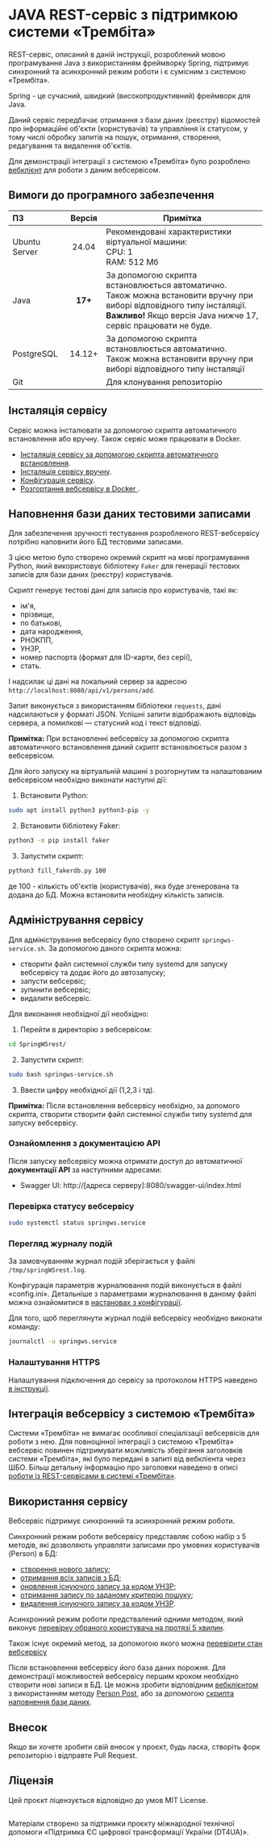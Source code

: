 # JAVA REST-сервіс з підтримкою системи «Трембіта»

REST-сервіс, описаний в даній інструкції, розроблений мовою програмування Java з використанням фреймворку Spring, підтримує синхронний та асинхронний режим роботи і є сумісним з системою «Трембіта».

Spring - це сучасний, швидкий (високопродуктивний) фреймворк для Java.

Даний сервіс передбачає отримання з бази даних (реєстру) відомостей про інформаційні об'єкти (користувачів) та управління їх статусом, у тому числі обробку запитів на пошук, отримання, створення, редагування та видалення об'єктів.

Для демонстрації інтеграції з системою «Трембіта» було розроблено [вебклієнт](https://github.com/MadCat-88/Trembita_J_R_SyncCli) для роботи з даним вебсервісом.


## Вимоги до програмного забезпечення 
| ПЗ            |   Версія   | Примітка                                                                                                                                                                                               |
|:--------------|:----------:|--------------------------------------------------------------------------------------------------------------------------------------------------------------------------------------------------------|
| Ubuntu Server |   24.04    | Рекомендовані характеристики віртуальної машини:<br/> CPU: 1 <br/> RAM: 512 Мб                                                                                                                         |
| Java          | **17+**    | За допомогою скрипта встановлюється автоматично.<br/> Також можна встановити вручну при виборі відповідного типу інсталяції.<br/>**Важливо!** Якщо версія Java нижче 17, сервіс працювати не буде.     |
| PostgreSQL    |   14.12+   | За допомогою скрипта встановлюється автоматично.<br/> Також можна встановити вручну при виборі відповідного типу інсталяції                                                                            |
| Git           |            | Для клонування репозиторію                                                                                                                                                                             |


## Інсталяція сервісу

Сервіс можна інсталювати за допомогою скрипта автоматичного встановлення або вручну.  Також сервіс може працювати в Docker. 
- [Інсталяція сервісу за допомогою скрипта автоматичного встановлення](./docs/script_installation.md).
- [Інсталяція сервісу вручну](./docs/manual_installation.md).
- [Конфігурація сервісу](./docs/configuration.md).
- [Розгортання вебсервісу в Docker ](./docs/docker_installation.md).



## Наповнення бази даних тестовими записами

Для забезпечення зручності тестування розробленого REST-вебсервісу потрібно наповнити його БД тестовими записами.

З цією метою було створено окремий скрипт на мові програмування Python, який використовує бібліотеку `Faker` для генерації тестових записів для бази даних (реєстру) користувачів.

Скрипт генерує тестові дані для записів про користувачів, такі як:

- ім'я, 
- прізвище,
- по батькові,
- дата народження,
- РНОКПП,
- УНЗР,
- номер паспорта (формат для ID-карти, без серії),
- стать.

І надсилає ці дані на локальний сервер за адресою `http://localhost:8080/api/v1/persons/add`.

Запит виконується з використанням бібліотеки `requests`, дані надсилаються у форматі JSON. Успішні запити відображають відповідь сервера, а помилкові — статусний код і текст відповіді.

**Примітка:** При встановленні вебсервісу за допомогою скрипта автоматичного встановлення даний скрипт встановлюється разом з вебсервісом.

Для його запуску на віртуальній машині з розгорнутим та налаштованим вебсервісом необхідно виконати наступні дії:

1.  Встановити Python:

```bash
sudo apt install python3 python3-pip -y
```

2. Встановити бібліотеку Faker:
 
```bash 
python3 -m pip install faker
```

3.  Запустити скрипт:

```bash
python3 fill_fakerdb.py 100
```

де 100 - кількість об'єктів (користувачів), яка буде згенерована та додана до БД. Можна встановити необхідну кількість записів.

## Адміністрування сервісу

Для адміністрування вебсервісу було створено скрипт `springws-service.sh`.
За допомогою даного скрипта можна:
- створити файл системної служби типу systemd для запуску вебсервісу та додає його до автозапуску;
- запусти вебсервіс;
- зупинити вебсервіс;
- видалити вебсервіс.

Для виконання необхідної дії необхідно:

1. Перейти в директорію з вебсервісом:

```bash
cd SpringWSrest/
```

2. Запустити скрипт:

```bash
sudo bash springws-service.sh
```
3. Ввести цифру необхідної дії (1,2,3 і тд).

**Примітка:** Після встановлення вебсервісу необхідно, за допомого скрипта, створити створити файл системної служби типу systemd для запуску вебсервісу.

### Ознайомлення з документацією АРІ

Після запуску вебсервісу можна отримати доступ до автоматичної **документації API** за наступними адресами:

- Swagger UI: http://[адреса серверу]:8080/swagger-ui/index.html

### Перевірка статусу вебсервісу

```bash
sudo systemctl status springws.service
```

### Перегляд журналу подій

За замовчуванням журнал подій зберігається у файлі `/tmp/springWSrest.log`.

Конфігурація параметрів журналювання подій виконується в файлі «config.ini». Детальніше з параметрами журналювання в даному файлі можна ознайомитися в [настановах з конфігурації](./docs/configuration.md).

Для того, щоб переглянути журнал подій вебсервісу необхідно виконати команду:

```bash
journalctl -u springws.service
```

### Налаштування HTTPS

Налаштування підключення до сервісу за протоколом HTTPS наведено [в інструкції](./docs/https_nginx_reverse_proxy.md).

## Інтеграція вебсервісу з системою «Трембіта»

Системи «Трембіта» не вимагає особливої спеціалізації вебсервісів для роботи з нею. Для повноцінної інтеграції з системою «Трембіта» вебсервіс повинен підтримувати можливість зберігання заголовків системи «Трембіта», які було передані в запиті від вебкліента через ШБО.
Більш детальну інформацію про заголовки наведено в описі [роботи із REST-сервісами в системі «Трембіта»](https://github.com/MadCat-88/Services-development-for-Trembita-system/blob/main/REST%20services%20development%20for%20Trembita%20system.md#%D0%B7%D0%B0%D0%B3%D0%BE%D0%BB%D0%BE%D0%B2%D0%BA%D0%B8-%D0%B7%D0%B0%D0%BF%D0%B8%D1%82%D1%96%D0%B2-%D0%B4%D0%BB%D1%8F-rest-%D1%81%D0%B5%D1%80%D0%B2%D1%96%D1%81%D1%96%D0%B2-%D0%BD%D0%B5%D0%BE%D0%B1%D1%85%D1%96%D0%B4%D0%BD%D1%96-%D0%B7%D0%B0%D0%B4%D0%BB%D1%8F-%D0%B7%D0%B0%D0%B1%D0%B5%D0%B7%D0%BF%D0%B5%D1%87%D0%B5%D0%BD%D0%BD%D1%8F-%D1%81%D1%83%D0%BC%D1%96%D1%81%D0%BD%D0%BE%D1%81%D1%82%D1%96-%D0%B7-%D1%81%D0%B8%D1%81%D1%82%D0%B5%D0%BC%D0%BE%D1%8E-%D1%82%D1%80%D0%B5%D0%BC%D0%B1%D1%96%D1%82%D0%B0).

## Використання сервісу

Вебсервіс підтримує синхронний та асинхронний режим роботи.

Синхронний режим роботи вебсервісу представляє собою набір з 5 методів, які дозволяють управляти записами про умовних користувачів (Person) в БД:

- [створення нового запису](./docs/using.md#Post-Person);
- [отримання всіх записів з БД](./docs/using.md#Get-Person-List);
- [оновлення існуючого запису за кодом УНЗР](./docs/using.md#Update-Person);
- [отримання запису по заданому критерію пошуку](./docs/using.md#Get-Person-By-Parameter);
- [видалення існуючого запису за кодом УНЗР](./docs/using.md#person-delete).

Асинхронний режим роботи предствалений одними методом, який виконує [перевірку обраного користувача на протязі 5 хвилин](./docs/using.md#Person-Check).

Також існує окремий метод, за допомогою якого можна [перевірити стан вебсервісу](./docs/using.md#Check-Service-Status)

Після встановлення вебсервісу його база даних порожня. 
Для демонстрації можливостей вебсервісу першим кроком необхідно створити нові записи в БД. Це можна зробити відповідним [вебклієнтом](https://github.com/MadCat-88/Trembita_J_R_SyncCli) з використанням методу [Person Post](./docs/using.md#Post-Person), або за допомогою [скрипта наповнення бази даних](./README.md#наповнення-бази-даних-тестовими-записами).

## Внесок

Якщо ви хочете зробити свій внесок у проєкт, будь ласка, створіть форк репозиторію і відправте Pull Request.

## Ліцензія

Цей проєкт ліцензується відповідно до умов MIT License.

 ##
Матеріали створено за підтримки проєкту міжнародної технічної допомоги «Підтримка ЄС цифрової трансформації України (DT4UA)».


